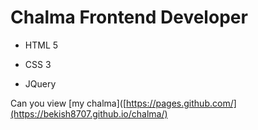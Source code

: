 # Chalma Frontend Developer
- HTML 5
* CSS 3
+ JQuery

Can you view [my chalma]([https://pages.github.com/](https://bekish8707.github.io/chalma/)
